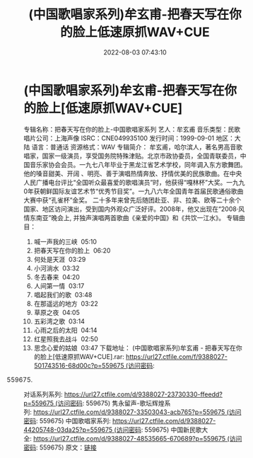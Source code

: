 ﻿---
title: (中国歌唱家系列)牟玄甫-把春天写在你的脸上低速原抓WAV+CUE
date: 2022-08-03 07:43:10
categories: WAV车载音乐、镜像
tags: 华语中文
---
# (中国歌唱家系列)牟玄甫-把春天写在你的脸上[低速原抓WAV+CUE]

专辑名称：把春天写在你的脸上-中国歌唱家系列
艺人：牟玄甫
音乐类型：民歌
唱片公司：上海声像
ISRC：CNE049935100
发行时间：1999-09-01
地区：大陆
语言：普通话
资源格式：WAV
专辑简介：
牟玄甫，哈尔滨人，著名男高音歌唱家，国家一级演员，享受国务院特殊津贴。北京市政协委员，全国青联委员，中国音乐家协会会员。一九七八年毕业于黑龙江省艺术学校，同年调入东方歌舞团。
他的嗓音甜美、开阔
、明亮、善于演唱热情奔放、抒情优美的民族歌曲。在中央人民广播电台评比“全国听众最喜爱的歌唱演员”时，他获得“嘎林杯”大奖。一九九0年获朝鲜国际友谊艺术节“优秀节目奖”。一九八六年全国青年首届民歌通俗歌曲大赛中获“孔雀杯”金奖。
二十多年来曾先后随团赴亚、非、拉美、欧等二十余个国家、地区访问演出，受到国内外观众广泛好评。2008年，他又出现在“2008·风情东南亚”晚会上,
并独声演唱两首歌曲《亲爱的中国》和《共饮一江水》。
专辑曲目：
01. 喊一声我的三峡  05:10
02. 把春天写在你的脸上  06:20
03. 何处是天涯  03:29
04. 小河淌水  03:32
05. 冬去春来  04:20
06. 人间第一情  03:17
07. 唱起我们的歌  03:48
08. 在那遥远的地方  03:22
09. 草原之夜  04:05
10. 五彩湾之歌  03:14
11. 心雨之后的太阳  04:14
12. 红星照我去战斗  02:50
13. 思念心爱的姑娘  03:47
下载地址：
(中国歌唱家系列)牟玄甫 -
把春天写在你的脸上[低速原抓WAV+CUE].rar: https://url27.ctfile.com/f/9388027-501743516-68d00c?p=559675 (访问密码:
559675)
对话系列系列: https://url27.ctfile.com/d/9388027-23730330-ffeedd?p=559675 (访问密码:
559675)
隽永留声-歌坛辉煌系列: https://url27.ctfile.com/d/9388027-33503043-acb765?p=559675 (访问密码:
559675)
中国歌唱家系列: https://url27.ctfile.com/d/9388027-44205748-03da25?p=559675 (访问密码:
559675)
中国新民歌大全: https://url27.ctfile.com/d/9388027-48535665-670689?p=559675 (访问密码:
559675)
原文：[链接](https://blog.sina.com.cn/s/blog_1647c7e7601030yoi.html)